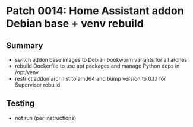 # Patch 0014: Home Assistant addon Debian base + venv rebuild

## Summary
- switch addon base images to Debian bookworm variants for all arches
- rebuild Dockerfile to use apt packages and manage Python deps in /opt/venv
- restrict addon arch list to amd64 and bump version to 0.1.1 for Supervisor rebuild

## Testing
- not run (per instructions)

